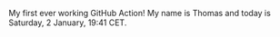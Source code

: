 My first ever working GitHub Action!
My name is Thomas and today is Saturday, 2 January, 19:41 CET. 

